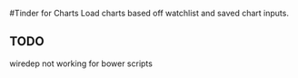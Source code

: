 #Tinder for Charts
Load charts based off watchlist and saved chart inputs.

## TODO
wiredep not working for bower
scripts


